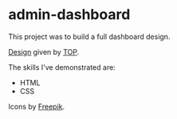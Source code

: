# admin-dashboard

This project was to build a full dashboard design. 

[Design](https://cdn.statically.io/gh/TheOdinProject/curriculum/main/html_css/grid-lessons/project-dashboard/dashboard-project.png) given by [TOP](https://www.theodinproject.com/).

The skills I've demonstrated are:

- HTML
- CSS

Icons by [Freepik](https://www.flaticon.com/authors/freepik).
